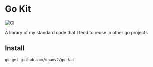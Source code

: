 # Go Kit

[![CI](https://github.com/DaanV2/go-kit/actions/workflows/pipeline.yaml/badge.svg)](https://github.com/DaanV2/go-kit/actions/workflows/pipeline.yaml)

A library of my standard code that I tend to reuse in other go projects

## Install

```bash
go get github.com/daanv2/go-kit
```